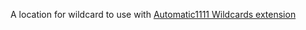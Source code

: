 A location for wildcard to use with [Automatic1111 Wildcards extension](https://github.com/AUTOMATIC1111/stable-diffusion-webui-wildcards "Wildcards Homepage")

